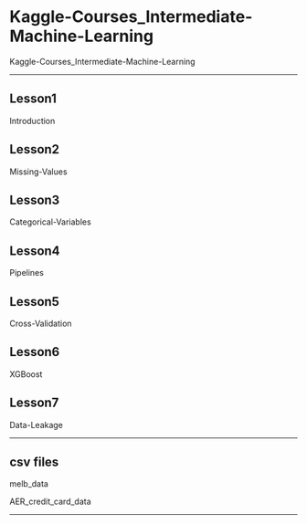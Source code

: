 # Kaggle-Courses_Intermediate-Machine-Learning
Kaggle-Courses_Intermediate-Machine-Learning

-------

## Lesson1

Introduction

## Lesson2

Missing-Values

## Lesson3

Categorical-Variables

## Lesson4

Pipelines

## Lesson5

Cross-Validation

## Lesson6

XGBoost

## Lesson7

Data-Leakage

-------

## csv files

melb_data

AER_credit_card_data

-------
